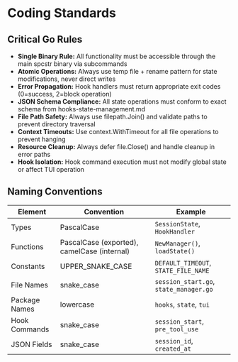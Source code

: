 # Coding Standards

## Critical Go Rules

- **Single Binary Rule:** All functionality must be accessible through the main spcstr binary via subcommands
- **Atomic Operations:** Always use temp file + rename pattern for state modifications, never direct writes
- **Error Propagation:** Hook handlers must return appropriate exit codes (0=success, 2=block operation)
- **JSON Schema Compliance:** All state operations must conform to exact schema from hooks-state-management.md
- **File Path Safety:** Always use filepath.Join() and validate paths to prevent directory traversal
- **Context Timeouts:** Use context.WithTimeout for all file operations to prevent hanging
- **Resource Cleanup:** Always defer file.Close() and handle cleanup in error paths
- **Hook Isolation:** Hook command execution must not modify global state or affect TUI operation

## Naming Conventions

| Element | Convention | Example |
|---------|------------|---------|
| Types | PascalCase | `SessionState`, `HookHandler` |
| Functions | PascalCase (exported), camelCase (internal) | `NewManager()`, `loadState()` |
| Constants | UPPER_SNAKE_CASE | `DEFAULT_TIMEOUT`, `STATE_FILE_NAME` |
| File Names | snake_case | `session_start.go`, `state_manager.go` |
| Package Names | lowercase | `hooks`, `state`, `tui` |
| Hook Commands | snake_case | `session_start`, `pre_tool_use` |
| JSON Fields | snake_case | `session_id`, `created_at` |
